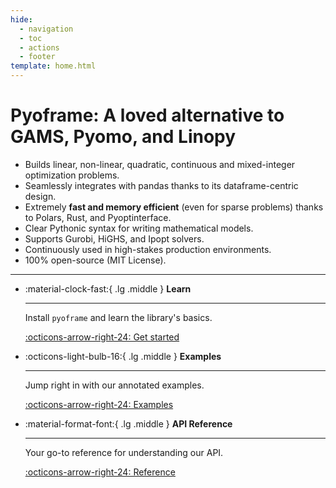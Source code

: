 ```yaml
---
hide:
  - navigation
  - toc
  - actions
  - footer
template: home.html
---
```

# Pyoframe: A loved alternative to GAMS, Pyomo, and Linopy

- Builds linear, non-linear, quadratic, continuous and mixed-integer optimization problems.
- Seamlessly integrates with pandas thanks to its dataframe-centric design.
- Extremely **fast and memory efficient** (even for sparse problems) thanks to Polars, Rust, and Pyoptinterface.
- Clear Pythonic syntax for writing mathematical models.
- Supports Gurobi, HiGHS, and Ipopt solvers.
- Continuously used in high-stakes production environments.
- 100% open-source (MIT License).

---

<div class="grid cards" markdown>

-   :material-clock-fast:{ .lg .middle } __Learn__

    ---

    Install `pyoframe` and learn the library's basics.

    [:octicons-arrow-right-24: Get started](./learn/getting-started/installation.md)

-   :octicons-light-bulb-16:{ .lg .middle } __Examples__

    ---

    Jump right in with our annotated examples.

    [:octicons-arrow-right-24: Examples](./examples/index.md)

<!-- -   :fontawesome-brands-markdown:{ .lg .middle } __Why Pyoframe?__

    ---

    Compare our speed and memory-usage to other libraries and prepare to be amazed.

    [:octicons-arrow-right-24: Benchmarks](#)

-   :material-scale-balance:{ .lg .middle } __Deep dive__

    ---
    Understand our unique approach to building models with Polars dataframes. 
    
    [:octicons-arrow-right-24: Deep dive](#) -->

-   :material-format-font:{ .lg .middle } __API Reference__

    ---

    Your go-to reference for understanding our API.

    [:octicons-arrow-right-24: Reference](./reference/public.md)

</div>
